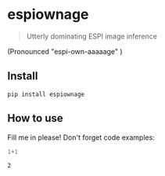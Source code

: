 # espiownage
> Utterly dominating ESPI image inference


(Pronounced "espi-own-aaaaage" )

## Install

`pip install espiownage`

## How to use

Fill me in please! Don't forget code examples:

```python
1+1
```




    2


